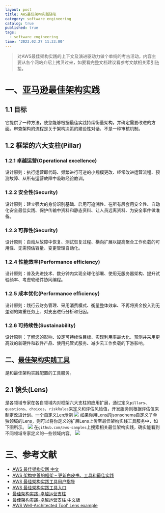 ```yaml
---
layout: post
title: AWS最佳架构实践随笔
category: software engineering
catalog: true
published: true
tags:
  - software engineering
time: '2023.02.27 11:33:00'
---
```

> 对AWS最佳架构实践的上下文及演进驱动力做个单纯的考古活动，内容主要从各个网站介绍上拷贝过来，如要看完整文档建议看参考文献相关索引链接。

# 一、[亚马逊最佳架构实践](https://docs.aws.amazon.com/wellarchitected/latest/framework/welcome.html)

## 1.1 目标
它提供了一种方法，使您能够根据最佳实践持续衡量架构，并确定需要改进的方面。审查架构的流程是关于架构决策的建设性对话，不是一种审核机制。

## 1.2 框架的六大支柱(Pillar)
### 1.2.1 卓越运营(Operational excellence)
设计原则：执行运营即代码、频繁进行可逆的小规模更改、经常改进运营流程、预测故障、从所有运营故障中吸取经验教训。
### 1.2.2 安全性(Security)
设计原则：建立强大的身份识别基础、启用可追溯性、在所有层套用安全性、自动化安全最佳实践、保护传输中资料和静态资料、让人员远离资料、为安全事件做准备。
### 1.2.3 可靠性(Security)
设计原则：自动从故障中恢复、测试恢复过程、横向扩展以提高聚合工作负载的可用性、无需预估容量、变更管理自动化。
### 1.2.4 性能效率(Performance efficiency)
设计原则：普及先进技术、数分钟内实现全球化部署、使用无服务器架构、提升试验频率、考虑软硬件协同编程。
### 1.2.5 成本优化(Performance efficiency)
设计原则：践行云财务管理、采用消费模式、衡量整体效率、不再将资金投入到无差别的繁重任务上、对支出进行分析和归因。
### 1.2.6 可持续性(Sustainability)
设计原则：了解您的影响、设定可持续性目标、实现利用率最大化、预测并采用更高效的新硬件和软件产品、使用托管式服务、减少云工作负载的下游影响。

## 二、[最佳架构实践工具](https://docs.aws.amazon.com/pdfs/wellarchitected/latest/userguide/wellarchitected-ug.pdf)
是和最佳架构实践配置的工具服务。

## 2.1 镜头(Lens)
是各领域专家在各自领域内对框架六大支柱的应用扩展，通过定义`pillars`、`questions`、`choices`、`riskRules`来定义和评估风险值，开发服务则根据评估值来制定改进计划。[一个自定义Len示例](https://github.com/aws-samples/custom-lens-wa-hub/blob/main/DynamoDB/custom-lensddb-v1.0.json)
![](https://docs.aws.amazon.com/zh_cn/wellarchitected/latest/userguide/images/tut-imprplanstatus-console.png)
如果你用Lens的jsonschema自定义了单独领域的Lens，则可以将你定义的扩展Lens上传至最佳架构实践工具服务中，如下图所示。
![]({{site.baseurl}}/img/2023/Q1/20230227-AWS卓越运营工具Lens-jsonformat.png)
在`github.com/aws-samples`上搜索相关最佳架构实践，确实能看到不同领域专家定义的一些领域内容。
![]({{site.baseurl}}/img/2023/Q1/20230227-AWS卓越运营工具Lens自定义.png)

# 三、参考文献
- [AWS 最佳架构实践 中文](https://wa.aws.amazon.com/index.zh_CN.html)
- [AWS 架构完善的框架 – 更新白皮书、工具和最佳实践](https://aws.amazon.com/cn/blogs/china/aws-well-architected-framework-updated-white-papers-tools-and-best-practices/)
- [AWS 最佳架构实践工具用户指导](https://docs.aws.amazon.com/pdfs/wellarchitected/latest/userguide/wellarchitected-ug.pdf)
- [AWS 最佳架构实践工具入口](https://aws.amazon.com/cn/well-architected-tool/?ref=wellarchitected-ws)
- [最佳架构实践-卓越运营支柱](https://docs.aws.amazon.com/pdfs/wellarchitected/latest/operational-excellence-pillar/wellarchitected-operational-excellence-pillar.pdf)
- [最佳架构实践-卓越运营支柱 中文版](https://d1.awsstatic.com/whitepapers/zh_CN/architecture/AWS-Operational-Excellence-Pillar.pdf)
- [AWS Well-Architected Tool' Lens example](https://github.com/aws-samples/custom-lens-wa-hub)